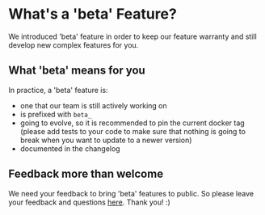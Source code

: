 # What's a 'beta' Feature?

We introduced 'beta' feature in order to keep our feature warranty and still develop new complex features for you.

## What 'beta' means for you

In practice, a 'beta' feature is:

- one that our team is still actively working on
- is prefixed with `beta_`
- going to evolve, so it is recommended to pin the current docker tag (please add tests to your code to make sure that nothing is going to break when you want to update to a newer version)
- documented in the changelog

## Feedback more than welcome

We need your feedback to bring 'beta' features to public. So please leave your feedback and questions [here](https://github.com/avenga/couper/discussions). Thank you! :)